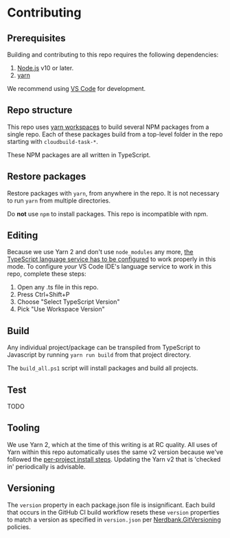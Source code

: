 # Contributing

## Prerequisites

Building and contributing to this repo requires the following dependencies:

1. [Node.js](https://nodejs.org/) v10 or later.
1. [yarn](https://www.npmjs.com/package/yarn)

We recommend using [VS Code](https://code.visualstudio.com/) for development.

## Repo structure

This repo uses [yarn workspaces](https://yarnpkg.com/lang/en/docs/workspaces/) to build several NPM packages from a single repo.
Each of these packages build from a top-level folder in the repo starting with `cloudbuild-task-*`.

These NPM packages are all written in TypeScript.

## Restore packages

Restore packages with `yarn`, from anywhere in the repo. It is not necessary to run `yarn` from multiple directories.

Do **not** use `npm` to install packages. This repo is incompatible with npm.

## Editing

Because we use Yarn 2 and don't use `node_modules` any more, [the TypeScript language service has to be configured](https://next.yarnpkg.com/advanced/editor-sdks#vscode) to work properly in this mode.
To configure *your* VS Code IDE's language service to work in this repo, complete these steps:

1. Open any .ts file in this repo.
1. Press Ctrl+Shift+P
1. Choose "Select TypeScript Version"
1. Pick "Use Workspace Version"

## Build

Any individual project/package can be transpiled from TypeScript to Javascript by running `yarn run build` from that project directory.

The `build_all.ps1` script will install packages and build all projects.

## Test

TODO

## Tooling

We use Yarn 2, which at the time of this writing is at RC quality.
All uses of Yarn within this repo automatically uses the same v2 version because we've followed the [per-project install steps](https://next.yarnpkg.com/getting-started/install#per-project-install).
Updating the Yarn v2 that is 'checked in' periodically is advisable.

## Versioning

The `version` property in each package.json file is insignificant.
Each build that occurs in the GitHub CI build workflow resets these `version` properties to match a version as specified in `version.json` per [Nerdbank.GitVersioning](https://github.com/aarnott/nerdbank.gitversioning) policies.
